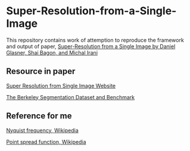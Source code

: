 # Super-Resolution-from-a-Single-Image
This repository contains work of attemption to reproduce the framework and output of paper, [Super-Resolution from a Single Image by Daniel Glasner, Shai Bagon, and Michal Irani](https://www.wisdom.weizmann.ac.il/~vision/single_image_SR/files/single_image_SR.pdf)

## Resource in paper
[Super Resolution from Single Image Website](https://www.wisdom.weizmann.ac.il/~vision/SingleImageSR.html)

[The Berkeley Segmentation Dataset and Benchmark](https://www2.eecs.berkeley.edu/Research/Projects/CS/vision/grouping/segbench/)

## Reference for me
[Nyquist frequency, Wikipedia](https://en.wikipedia.org/wiki/Nyquist_frequency)

[Point spread function, Wikipedia](https://en.wikipedia.org/wiki/Point_spread_function)


